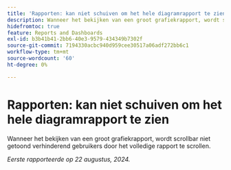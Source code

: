 ```yaml
---
title: 'Rapporten: kan niet schuiven om het hele diagramrapport te zien'
description: Wanneer het bekijken van een groot grafiekrapport, wordt scrollbar niet getoond verhinderend gebruikers door het volledige rapport te scrollen.
hidefromtoc: true
feature: Reports and Dashboards
exl-id: b3b41b41-2bb6-40e3-9579-434349b7302f
source-git-commit: 7194330acbc940d959cee30517a06adf272bb6c1
workflow-type: tm+mt
source-wordcount: '60'
ht-degree: 0%

---
```


# Rapporten: kan niet schuiven om het hele diagramrapport te zien

<!--Valid issue, won't fix. Can be removed with GA of Canvas Dashboards-->

Wanneer het bekijken van een groot grafiekrapport, wordt scrollbar niet getoond verhinderend gebruikers door het volledige rapport te scrollen.

_Eerste rapporteerde op 22 augustus, 2024._
